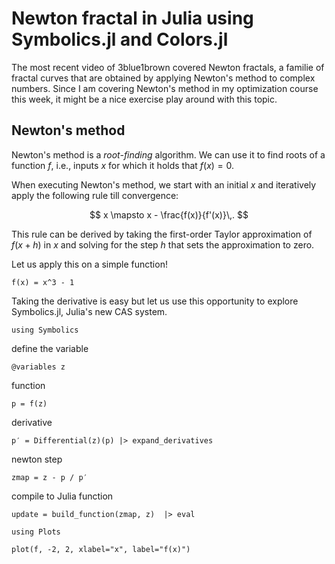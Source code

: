 <!--This file was generated, do not modify it.-->
# Newton fractal in Julia using Symbolics.jl and Colors.jl

The most recent video of 3blue1brown covered Newton fractals, a familie of fractal curves that are obtained by applying  Newton's method to complex numbers. Since I am covering Newton's method in my optimization course this week, it might be a nice exercise play around with this topic.

## Newton's method

Newton's method is a *root-finding* algorithm. We can use it to find roots of a function $f$, i.e., inputs $x$ for which it holds that $f(x)=0$.

When executing Newton's method, we start with an initial $x$ and iteratively apply the following rule till convergence:

$$
x \mapsto x - \frac{f(x)}{f'(x)}\,.
$$

This rule can be derived by taking the first-order Taylor approximation of $f(x+h)$ in $x$ and solving for the step $h$ that sets the approximation to zero.

Let us apply this on a simple function!

```julia:ex1
f(x) = x^3 - 1
```

Taking the derivative is easy but let us use this opportunity to explore Symbolics.jl, Julia's new CAS system.

```julia:ex2
using Symbolics
```

define the variable

```julia:ex3
@variables z
```

function

```julia:ex4
p = f(z)
```

derivative

```julia:ex5
p′ = Differential(z)(p) |> expand_derivatives
```

newton step

```julia:ex6
zmap = z - p / p′
```

compile to Julia function

```julia:ex7
update = build_function(zmap, z)  |> eval

using Plots

plot(f, -2, 2, xlabel="x", label="f(x)")
```

